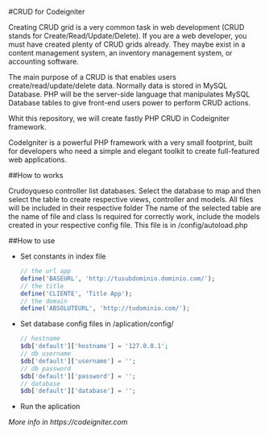 #CRUD for Codeigniter

Creating CRUD grid is a very common task in web development (CRUD stands for Create/Read/Update/Delete). If you are a web developer, you must have created plenty of CRUD grids already. They maybe exist in a content management system, an inventory management system, or accounting software.

The main purpose of a CRUD is that enables users create/read/update/delete data. Normally data is stored in MySQL Database. PHP will be the server-side language that manipulates MySQL Database tables to give front-end users power to perform CRUD actions.

Whit this repository, we will create fastly PHP CRUD in Codeigniter framework. 

CodeIgniter is a powerful PHP framework with a very small footprint, built for developers who need a simple and elegant toolkit to create full-featured web applications.

##How to works

Crudoyqueso controller list databases.
Select the database to map and then select the table to create respective views, controller and models.
All files will be included in their respective folder
The name of the selected table are the name of file and class
Is required for correctly work, include the models created in your respective config file. This file is in /config/autoload.php



##How to use

* Set constants in index file
    ```php
    // the url app
    define('BASEURL', 'http://tusubdominio.dominio.com/');
    // the title
	define('CLIENTE', 'Title App');
    // the domain
	define('ABSOLUTEURL', 'http://tudominio.com/');
    ```

* Set database config files in /aplication/config/
    ```php
    // hostname 
    $db['default']['hostname'] = '127.0.0.1';
    // db username
    $db['default']['username'] = '';
    // db password
    $db['default']['password'] = '';
    // database
    $db['default']['database'] = '';    
    ```
* Run the aplication


_More info in https://codeigniter.com_



